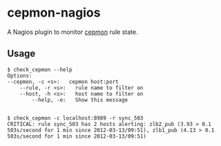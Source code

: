 # cepmon-nagios

A Nagios plugin to monitor [cepmon](https://github.com/fetep/cepmon)
rule state.

## Usage

    $ check_cepmon --help
    Options:
    --cepmon, -c <s>:   cepmon host:port
        --rule, -r <s>:   rule name to filter on
        --host, -h <s>:   host name to filter on
            --help, -e:   Show this message


    $ check_cepmon -c localhost:8989 -r sync_503
    CRITICAL: rule sync_503 has 2 hosts alerting: zlb2_pub (3.93 > 0.1 503s/second for 1 min since 2012-03-13/09:51), zlb1_pub (4.13 > 0.1 503s/second for 1 min since 2012-03-13/09:51)
